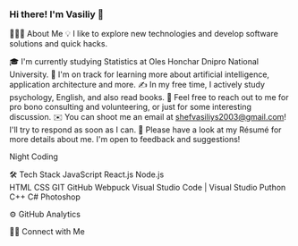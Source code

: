 ### Hi there! I'm Vasiliy 👋


👨🏻‍💻  About Me
💡  I like to explore new technologies and develop software solutions and quick hacks.

🎓  I'm currently studying Statistics at Oles Honchar Dnipro National University.
🌱  I'm on track for learning more about  artificial intelligence, application architecture and more.
✍️  In my free time, I actively study psychology, English, and also read books.
💬  Feel free to reach out to me for pro bono consulting and volunteering, or just for some interesting discussion.
✉️  You can shoot me an email at shefvasiliys2003@gmail.com! I'll try to respond as soon as I can.
📄  Please have a look at my Résumé for more details about me. I'm open to feedback and suggestions!

Night Coding

🛠  Tech Stack
JavaScript  React.js  Node.js  
HTML  CSS  GIT  GitHub Webpuck
Visual Studio Code  |  Visual Studio
Puthon  C++  C#  Photoshop 

⚙️  GitHub Analytics
 

🤝🏻  Connect with Me
      
